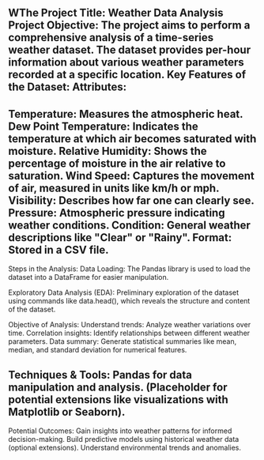 WThe Project Title: Weather Data Analysis Project
Objective: The project aims to perform a comprehensive analysis of a time-series weather dataset. The dataset provides per-hour information about various weather parameters recorded at a specific location.
Key Features of the Dataset:
Attributes:
---------------------------------------------------------------------------------------------------------------------------------------
Temperature: Measures the atmospheric heat.
Dew Point Temperature: Indicates the temperature at which air becomes saturated with moisture.
Relative Humidity: Shows the percentage of moisture in the air relative to saturation.
Wind Speed: Captures the movement of air, measured in units like km/h or mph.
Visibility: Describes how far one can clearly see.
Pressure: Atmospheric pressure indicating weather conditions.
Condition: General weather descriptions like "Clear" or "Rainy".
Format: Stored in a CSV file.
---------------------------------------------------------------------------------------------------------------------------------------
Steps in the Analysis:
Data Loading:
The Pandas library is used to load the dataset into a DataFrame for easier manipulation.

Exploratory Data Analysis (EDA): 
Preliminary exploration of the dataset using commands like data.head(), which reveals the structure and content of the dataset.

Objective of Analysis:
Understand trends: Analyze weather variations over time.
Correlation insights: Identify relationships between different weather parameters.
Data summary: Generate statistical summaries like mean, median, and standard deviation for numerical features.

Techniques & Tools:
Pandas for data manipulation and analysis.
(Placeholder for potential extensions like visualizations with Matplotlib or Seaborn).
---------------------------------------------------------------------------------------------------------------------------------------
Potential Outcomes:
Gain insights into weather patterns for informed decision-making.
Build predictive models using historical weather data (optional extensions).
Understand environmental trends and anomalies.

